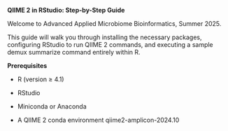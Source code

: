 **QIIME 2 in RStudio: Step-by-Step Guide**

Welcome to Advanced Applied Microbiome Bioinformatics, Summer 2025.

This guide will walk you through installing the necessary packages, configuring RStudio to run QIIME 2 commands, and executing a sample demux summarize command entirely within R.


**Prerequisites**

- R (version ≥ 4.1)

- RStudio

- Miniconda or Anaconda

- A QIIME 2 conda environment qiime2-amplicon-2024.10

